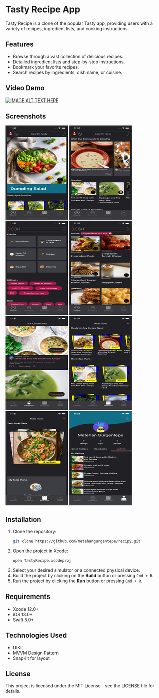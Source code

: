 # Tasty Recipe App

Tasty Recipe is a clone of the popular Tasty app, providing users with a variety of recipes, ingredient lists, and cooking instructions.

## Features

- Browse through a vast collection of delicious recipes.
- Detailed ingredient lists and step-by-step instructions.
- Bookmark your favorite recipes.
- Search recipes by ingredients, dish name, or cuisine.


## Video Demo

[![IMAGE ALT TEXT HERE](https://img.youtube.com/vi/9BC9CtH4kLo/0.jpg)](https://www.youtube.com/watch?v=9BC9CtH4kLo)

## Screenshots

<img src="https://raw.githubusercontent.com/metehangurgentepe/Recipy/refs/heads/main/Screenshot/Simulator%20Screenshot%20-%20iPhone%2011%20Pro%20-%202024-09-21%20at%2011.37.03.png" width="200" height="300"/>
<img src="https://raw.githubusercontent.com/metehangurgentepe/Recipy/refs/heads/main/Screenshot/Simulator%20Screenshot%20-%20iPhone%2011%20Pro%20-%202024-09-21%20at%2011.37.08.png" width="200" height="300"/>
<img src="https://raw.githubusercontent.com/metehangurgentepe/Recipy/refs/heads/main/Screenshot/Simulator%20Screenshot%20-%20iPhone%2011%20Pro%20-%202024-09-21%20at%2011.37.19.png" width="200" height="300"/>
<img src="https://raw.githubusercontent.com/metehangurgentepe/Recipy/refs/heads/main/Screenshot/Simulator%20Screenshot%20-%20iPhone%2011%20Pro%20-%202024-09-21%20at%2011.37.30.png" width="200" height="300"/>
<img src="https://raw.githubusercontent.com/metehangurgentepe/Recipy/refs/heads/main/Screenshot/Simulator%20Screenshot%20-%20iPhone%2011%20Pro%20-%202024-09-21%20at%2011.37.33.png" width="200" height="300"/>
<img src="https://raw.githubusercontent.com/metehangurgentepe/Recipy/refs/heads/main/Screenshot/Simulator%20Screenshot%20-%20iPhone%2011%20Pro%20-%202024-09-21%20at%2011.37.48.png" width="200" height="300"/>
<img src="https://raw.githubusercontent.com/metehangurgentepe/Recipy/refs/heads/main/Screenshot/Simulator%20Screenshot%20-%20iPhone%2011%20Pro%20-%202024-09-21%20at%2011.37.40.png" width="200" height="300"/>
<img src="https://raw.githubusercontent.com/metehangurgentepe/Recipy/refs/heads/main/Screenshot/Simulator%20Screenshot%20-%20iPhone%2011%20Pro%20-%202024-09-21%20at%2011.38.00.png" width="200" height="300"/>




## Installation

1. Clone the repository:
   ```bash
   git clone https://github.com/metehangurgentepe/recipy.git
   ```
2. Open the project in Xcode:
   ```bash
   open TastyRecipe.xcodeproj
   ```
3. Select your desired simulator or a connected physical device.
4. Build the project by clicking on the **Build** button or pressing `Cmd + B`.
5. Run the project by clicking the **Run** button or pressing `Cmd + R`.

## Requirements

- Xcode 12.0+
- iOS 13.0+
- Swift 5.0+

## Technologies Used

- UIKit
- MVVM Design Pattern
- SnapKit for layout

## License

This project is licensed under the MIT License - see the LICENSE file for details.
